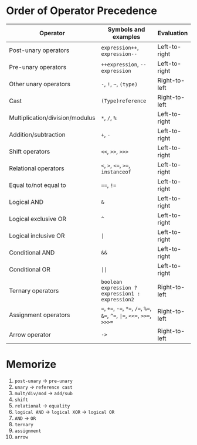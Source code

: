 # Order of Operator Precedence

| Operator                        | Symbols and examples                                                       | Evaluation    |
|---------------------------------|----------------------------------------------------------------------------|---------------|
| Post-unary operators            | `expression++`, `expression--`                                             | Left-to-right |
| Pre-unary operators             | `++expression`, `--expression`                                             | Left-to-right |
| Other unary operators           | `-`, `!`, `~`, `(type)`                                                    | Right-to-left |
| Cast                            | `(Type)reference`                                                          | Right-to-left |
| Multiplication/division/modulus | `*`, `/`, `%`                                                              | Left-to-right |
| Addition/subtraction            | `+`, `-`                                                                   | Left-to-right |
| Shift operators                 | `<<`, `>>`, `>>>`                                                          | Left-to-right |
| Relational operators            | `<`, `>`, `<=`, `>=`, `instanceof`                                         | Left-to-right |
| Equal to/not equal to           | `==`, `!=`                                                                 | Left-to-right |
| Logical AND                     | `&`                                                                        | Left-to-right |
| Logical exclusive OR            | `^`                                                                        | Left-to-right |
| Logical inclusive OR            | `\|`                                                                       | Left-to-right |
| Conditional AND                 | `&&`                                                                       | Left-to-right |
| Conditional OR                  | `\|\|`                                                                     | Left-to-right |
| Ternary operators               | `boolean expression ? expression1 : expression2`                           | Right-to-left |
| Assignment operators            | `=`, `+=`, `-=`, `*=`, `/=`, `%=`, `&=`, `^=`, `\|=`, `<<=`, `>>=`, `>>>=` | Right-to-left |
| Arrow operator                  | `->`                                                                       | Right-to-left |

# Memorize

1. `post-unary` -> `pre-unary`
2. `unary` -> `reference cast`
3. `mult/div/mod` -> `add/sub`
4. `shift`
5. `relational` -> `equality`
6. `logical AND` -> `logical XOR` -> `logical OR`
7. `AND` -> `OR`
8. `ternary`
9. `assignment`
10. `arrow`
